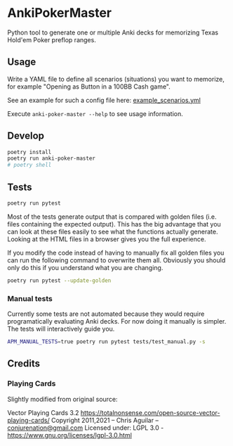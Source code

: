 # AnkiPokerMaster

Python tool to generate one or multiple Anki decks for memorizing Texas Hold'em
Poker preflop ranges.

## Usage

Write a YAML file to define all scenarios (situations) you want to memorize,
for example "Opening as Button in a 100BB Cash game".

See an example for such a config file here:
[example_scenarios.yml](./example_scenarios.yml)

Execute `anki-poker-master --help` to see usage information.


## Develop

```bash
poetry install
poetry run anki-poker-master
# poetry shell
```

## Tests

```bash
poetry run pytest
```

Most of the tests generate output that is compared with golden files (i.e.
files containing the expected output). This has the big advantage that you can
look at these files easily to see what the functions actually generate. Looking
at the HTML files in a browser gives you the full experience.

If you modify the code instead of having to manually fix all golden files you
can run the following command to overwrite them all. Obviously you should only
do this if you understand what you are changing.

```bash
poetry run pytest --update-golden
```

### Manual tests

Currently some tests are not automated because they would require programatically
evaluating Anki decks. For now doing it manually is simpler. The tests will
interactively guide you.

```bash
APM_MANUAL_TESTS=true poetry run pytest tests/test_manual.py -s
```

## Credits

### Playing Cards

Slightly modified from original source:

Vector Playing Cards 3.2
https://totalnonsense.com/open-source-vector-playing-cards/
Copyright 2011,2021 – Chris Aguilar – conjurenation@gmail.com
Licensed under: LGPL 3.0 - https://www.gnu.org/licenses/lgpl-3.0.html
